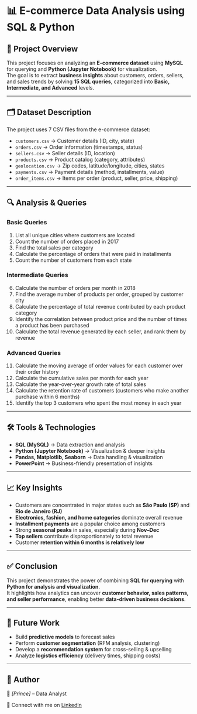 # 📊 E-commerce Data Analysis using SQL & Python

## 📌 Project Overview
This project focuses on analyzing an **E-commerce dataset** using **MySQL** for querying and **Python (Jupyter Notebook)** for visualization.  
The goal is to extract **business insights** about customers, orders, sellers, and sales trends by solving **15 SQL queries**, categorized into **Basic, Intermediate, and Advanced** levels.  

---

## 🗂️ Dataset Description
The project uses 7 CSV files from the e-commerce dataset:

- `customers.csv` → Customer details (ID, city, state)  
- `orders.csv` → Order information (timestamps, status)  
- `sellers.csv` → Seller details (ID, location)  
- `products.csv` → Product catalog (category, attributes)  
- `geolocation.csv` → Zip codes, latitude/longitude, cities, states  
- `payments.csv` → Payment details (method, installments, value)  
- `order_items.csv` → Items per order (product, seller, price, shipping)  

---

## 🔍 Analysis & Queries

### **Basic Queries**
1. List all unique cities where customers are located  
2. Count the number of orders placed in 2017  
3. Find the total sales per category  
4. Calculate the percentage of orders that were paid in installments  
5. Count the number of customers from each state  

### **Intermediate Queries**
6. Calculate the number of orders per month in 2018  
7. Find the average number of products per order, grouped by customer city  
8. Calculate the percentage of total revenue contributed by each product category  
9. Identify the correlation between product price and the number of times a product has been purchased  
10. Calculate the total revenue generated by each seller, and rank them by revenue  

### **Advanced Queries**
11. Calculate the moving average of order values for each customer over their order history  
12. Calculate the cumulative sales per month for each year  
13. Calculate the year-over-year growth rate of total sales  
14. Calculate the retention rate of customers (customers who make another purchase within 6 months)  
15. Identify the top 3 customers who spent the most money in each year  

---

## 🛠️ Tools & Technologies
- **SQL (MySQL)** → Data extraction and analysis  
- **Python (Jupyter Notebook)** → Visualization & deeper insights  
- **Pandas, Matplotlib, Seaborn** → Data handling & visualization  
- **PowerPoint** → Business-friendly presentation of insights  

---

## 📈 Key Insights
- Customers are concentrated in major states such as **São Paulo (SP)** and **Rio de Janeiro (RJ)**  
- **Electronics, fashion, and home categories** dominate overall revenue  
- **Installment payments** are a popular choice among customers  
- Strong **seasonal peaks** in sales, especially during **Nov–Dec**  
- **Top sellers** contribute disproportionately to total revenue  
- Customer **retention within 6 months is relatively low**  

---

## ✅ Conclusion
This project demonstrates the power of combining **SQL for querying** with **Python for analysis and visualization**.  
It highlights how analytics can uncover **customer behavior, sales patterns, and seller performance**, enabling better **data-driven business decisions**.  

---

## 🚀 Future Work
- Build **predictive models** to forecast sales  
- Perform **customer segmentation** (RFM analysis, clustering)  
- Develop a **recommendation system** for cross-selling & upselling  
- Analyze **logistics efficiency** (delivery times, shipping costs)  

---

## 📌 Author
👤 *[Prince]* – Data Analyst  

🔗 Connect with me on [LinkedIn](https://www.linkedin.com/in/prince-sharma-57a748360/)  

